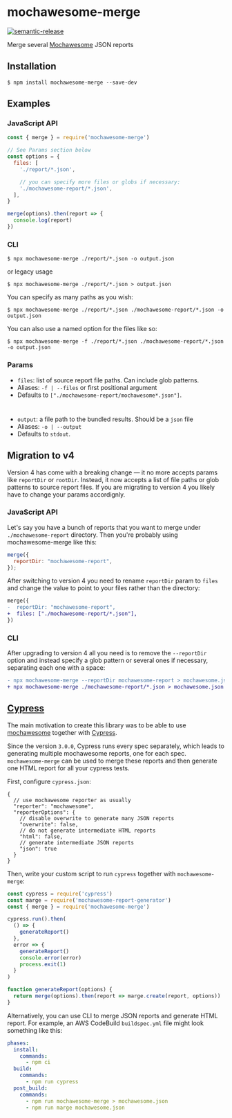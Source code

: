 # mochawesome-merge

[![semantic-release](https://img.shields.io/badge/%20%20%F0%9F%93%A6%F0%9F%9A%80-semantic--release-e10079.svg)](https://github.com/semantic-release/semantic-release)

Merge several [Mochawesome](https://github.com/adamgruber/mochawesome) JSON reports

## Installation

```
$ npm install mochawesome-merge --save-dev
```

## Examples

### JavaScript API

```javascript
const { merge } = require('mochawesome-merge')

// See Params section below
const options = {
  files: [
    './report/*.json',

    // you can specify more files or globs if necessary:
    './mochawesome-report/*.json',
  ],
}

merge(options).then(report => {
  console.log(report)
})
```

### CLI

```
$ npx mochawesome-merge ./report/*.json -o output.json
```

or legacy usage

```
$ npx mochawesome-merge ./report/*.json > output.json
```

You can specify as many paths as you wish:

```
$ npx mochawesome-merge ./report/*.json ./mochawesome-report/*.json -o output.json
```

You can also use a named option for the files like so:

```
$ npx mochawesome-merge -f ./report/*.json ./mochawesome-report/*.json -o output.json
```

### Params

- `files`: list of source report file paths. Can include glob patterns.
- Aliases: `-f | --files` or first positional argument
- Defaults to `["./mochawesome-report/mochawesome*.json"]`.
#
- `output`: a file path to the bundled results. Should be a `json` file 
- Aliases: `-o | --output`
- Defaults to `stdout`.

## Migration to v4

Version 4 has come with a breaking change —
it no more accepts params like `reportDir` or `rootDir`.
Instead, it now accepts a list of file paths or glob patterns
to source report files. If you are migrating to version 4
you likely have to change your params accordignly.

### JavaScript API

Let's say you have a bunch of reports that you want to merge
under `./mochawesome-report` directory.
Then you're probably using mochawesome-merge like this:

```js
merge({
  reportDir: "mochawesome-report",
});
```

After switching to version 4 you need to rename
`reportDir` param to `files`
and change the value to point to your files
rather than the directory:

```diff
merge({
-  reportDir: "mochawesome-report",
+  files: ["./mochawesome-report/*.json"],
})
```

### CLI

After upgrading to version 4 all you need
is to remove the `--reportDir` option
and instead specify a glob pattern
or several ones if necessary, separating each one with a space:

```diff
- npx mochawesome-merge --reportDir mochawesome-report > mochawesome.json
+ npx mochawesome-merge ./mochawesome-report/*.json > mochawesome.json
```

## [Cypress](https://github.com/cypress-io/cypress)

The main motivation to create this library was to be able to use [mochawesome](https://github.com/adamgruber/mochawesome) together with [Cypress](https://github.com/cypress-io/cypress).

Since the version `3.0.0`, Cypress runs every spec separately, which leads to generating multiple mochawesome reports, one for each spec. `mochawesome-merge` can be used to merge these reports and then generate one HTML report for all your cypress tests.

First, configure `cypress.json`:

```jsonc
{
  // use mochawesome reporter as usually
  "reporter": "mochawesome",
  "reporterOptions": {
    // disable overwrite to generate many JSON reports
    "overwrite": false,
    // do not generate intermediate HTML reports
    "html": false,
    // generate intermediate JSON reports
    "json": true
  }
}
```

Then, write your custom script to run `cypress` together with `mochawesome-merge`:

```javascript
const cypress = require('cypress')
const marge = require('mochawesome-report-generator')
const { merge } = require('mochawesome-merge')

cypress.run().then(
  () => {
    generateReport()
  },
  error => {
    generateReport()
    console.error(error)
    process.exit(1)
  }
)

function generateReport(options) {
  return merge(options).then(report => marge.create(report, options))
}
```

Alternatively, you can use CLI to merge JSON reports and generate HTML report.
For example, an AWS CodeBuild `buildspec.yml` file might look something like this:

```yaml
phases:
  install:
    commands:
      - npm ci
  build:
    commands:
      - npm run cypress
  post_build:
    commands:
      - npm run mochawesome-merge > mochawesome.json
      - npm run marge mochawesome.json
```

